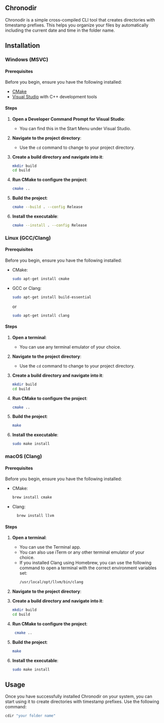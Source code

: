 ## Chronodir

Chronodir is a simple cross-compiled CLI tool that creates directories with timestamp prefixes. This helps you organize your files by automatically including the current date and time in the folder name.

## Installation

### Windows (MSVC)

#### Prerequisites

Before you begin, ensure you have the following installed:

- [CMake](https://cmake.org/download/)
- [Visual Studio](https://visualstudio.microsoft.com/) with C++ development tools

#### Steps

1. **Open a Developer Command Prompt for Visual Studio**:
   - You can find this in the Start Menu under Visual Studio.

2. **Navigate to the project directory**:
   - Use the `cd` command to change to your project directory.

3. **Create a build directory and navigate into it**:
   ```sh
   mkdir build
   cd build
   ```

4. **Run CMake to configure the project**:
   ```sh
   cmake ..
   ```

5. **Build the project**:
   ```sh
   cmake --build . --config Release
   ```

6. **Install the executable**:
   ```sh
   cmake --install . --config Release
   ```

### Linux (GCC/Clang)

#### Prerequisites

Before you begin, ensure you have the following installed:

- CMake:
  ```sh
  sudo apt-get install cmake
  ```
- GCC or Clang:
  ```sh
  sudo apt-get install build-essential
  ```
  or
  ```sh
  sudo apt-get install clang
  ```

#### Steps

1. **Open a terminal**:
   - You can use any terminal emulator of your choice.

2. **Navigate to the project directory**:
   - Use the `cd` command to change to your project directory.

3. **Create a build directory and navigate into it**:
   ```sh
   mkdir build
   cd build
   ```

4. **Run CMake to configure the project**:
   ```sh
   cmake ..
   ```

5. **Build the project**:
   ```sh
   make
   ```

6. **Install the executable**:
   ```sh
   sudo make install
   ```


### macOS (Clang)

#### Prerequisites

Before you begin, ensure you have the following installed:

- CMake:
  ```sh
  brew install cmake
  ```
- Clang:
  ```sh
    brew install llvm
    ```
  
#### Steps

1. **Open a terminal**:
   - You can use the Terminal app.
   - You can also use iTerm or any other terminal emulator of your choice.
   - If you installed Clang using Homebrew, you can use the following command to open a terminal with the correct environment variables set:
     ```sh
     /usr/local/opt/llvm/bin/clang
     ```
     
2. **Navigate to the project directory**:
3. **Create a build directory and navigate into it**:
   ```sh
   mkdir build
   cd build
   ```
4. **Run CMake to configure the project**:
   ```sh
    cmake ..
    ```
5. **Build the project**:
    ```sh
    make
    ```
6. **Install the executable**:
    ```sh
    sudo make install
    ```


## Usage

Once you have successfully installed Chronodir on your system, you can start using it to create directories with timestamp prefixes. Use the following command:

```sh
cdir "your folder name"
```